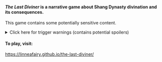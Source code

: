 #### *The Last Diviner* is a narrative game about Shang Dynasty divination and its consequences.

This game contains some potentially sensitive content.

<details class="example">
<summary>Click here for trigger warnings (contains potential spoilers)</summary>
<ul>
	<li>Blood & Violence </li>
        <li>Death & Dying </li>
        <li>Suicide </li>
</ul> </details>

#### To play, visit:
https://linneafairy.github.io/the-last-diviner/
